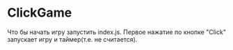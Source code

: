 # ClickGame
Что бы начать игру запустить index.js. 
Первое нажатие по  кнопке "Click" запускает игру и таймер(т.е. не считается).

